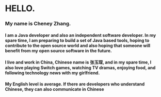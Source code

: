 # HELLO.

### My name is Cheney Zhang.

#### I am a Java developer and also an independent software developer. In my spare time, I am preparing to build a set of Java based tools, hoping to contribute to the open source world and also hoping that someone will benefit from my open source software in the future.

#### I live and work in China, Chinese name is 张玉琛, and in my spare time, I also love playing Switch games, watching TV dramas, enjoying food, and following technology news with my girlfriend.

#### My English level is average. If there are developers who understand Chinese, they can also communicate in Chinese
